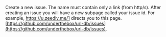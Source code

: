 Create a new issue. The name must contain only a link (from http/s). After creating an issue you will have a new subpage called your issue id. For example, https://u.zeediv.me/1 directs you to this page.
[https://github.com/underthebox/url-db/issues](https://github.com/underthebox/url-db/issues).